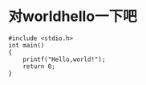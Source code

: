 # 对worldhello一下吧
```
#include <stdio.h>
int main()
{
    printf("Hello,world!");
    return 0;
} 
```